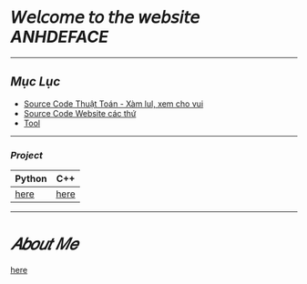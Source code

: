 # 𝘞𝘦𝘭𝘤𝘰𝘮𝘦 𝘵𝘰 𝘵𝘩𝘦 𝘸𝘦𝘣𝘴𝘪𝘵𝘦 ***ANHDEFACE***
***
## _Mục Lục_
 + [Source Code Thuật Toán - Xàm lul, xem cho vui](https://anhdeface.github.io/sourcecode-xamlul)
 + [Source Code Website các thứ](https://anhdeface.github.io/codewebsite)
 + [Tool](https://anhdeface.github.io/tools)
***
### ***Project***
| Python | C++ |
|--------------------------------------------|---------------------------------|
| [here](https://anhdeface.github.io/python) | [here](https://anhdeface.github.io/c++) |

***
# ***𝐴𝑏𝑜𝑢𝑡 𝑀𝑒***
[here](https://anhdeface.github.io/about_me)
